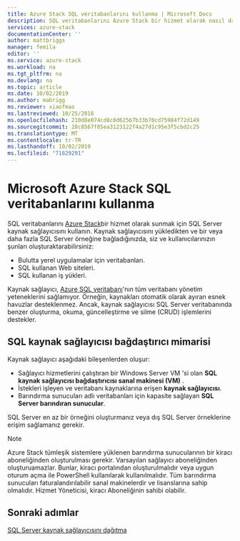 ```yaml
---
title: Azure Stack SQL veritabanlarını kullanma | Microsoft Docs
description: SQL veritabanlarını Azure Stack bir hizmet olarak nasıl dağıtabileceğinizi ve SQL Server kaynak sağlayıcısı bağdaştırıcısını dağıtmaya yönelik hızlı adımları öğrenin.
services: azure-stack
documentationCenter: ''
author: mattbriggs
manager: femila
editor: ''
ms.service: azure-stack
ms.workload: na
ms.tgt_pltfrm: na
ms.devlang: na
ms.topic: article
ms.date: 10/02/2019
ms.author: mabrigg
ms.reviewer: xiaofmao
ms.lastreviewed: 10/25/2018
ms.openlocfilehash: 210d8e074cd8c0d62567b33b70cd75984f72d149
ms.sourcegitcommit: 28c8567f85ea3123122f4a27d1c95e3f5cbd2c25
ms.translationtype: MT
ms.contentlocale: tr-TR
ms.lasthandoff: 10/02/2019
ms.locfileid: "71829291"
---
```

# <a name="use-sql-databases-on-microsoft-azure-stack"></a>Microsoft Azure Stack SQL veritabanlarını kullanma

SQL veritabanlarını [Azure Stack](azure-stack-overview.md)bir hizmet olarak sunmak için SQL Server kaynak sağlayıcısını kullanın. Kaynak sağlayıcısını yükledikten ve bir veya daha fazla SQL Server örneğine bağladığınızda, siz ve kullanıcılarınızın şunları oluşturaktarabilirsiniz:

- Bulutta yerel uygulamalar için veritabanları.
- SQL kullanan Web siteleri.
- SQL kullanan iş yükleri.

Kaynak sağlayıcı, [Azure SQL veritabanı](https://azure.microsoft.com/services/sql-database/)'nın tüm veritabanı yönetim yeteneklerini sağlamıyor. Örneğin, kaynakları otomatik olarak ayıran esnek havuzlar desteklenmez. Ancak, kaynak sağlayıcısı SQL Server veritabanında benzer oluşturma, okuma, güncelleştirme ve silme (CRUD) işlemlerini destekler. 

## <a name="sql-resource-provider-adapter-architecture"></a>SQL kaynak sağlayıcısı bağdaştırıcı mimarisi

Kaynak sağlayıcı aşağıdaki bileşenlerden oluşur:

- Sağlayıcı hizmetlerini çalıştıran bir Windows Server VM 'si olan **SQL kaynak sağlayıcısı bağdaştırıcısı sanal makinesi (VM)** .
- İstekleri işleyen ve veritabanı kaynaklarına erişen **kaynak sağlayıcısı**.
- Barındırma sunucuları adlı veritabanları için kapasite sağlayan **SQL Server barındıran sunucular**.

SQL Server en az bir örneğini oluşturmanız veya dış SQL Server örneklerine erişim sağlamanız gerekir.

> [!NOTE]
> Azure Stack tümleşik sistemlere yüklenen barındırma sunucularının bir kiracı aboneliğinden oluşturulması gerekir. Varsayılan sağlayıcı aboneliğinden oluşturuamazlar. Bunlar, kiracı portalından oluşturulmalıdır veya uygun oturum açma ile PowerShell kullanılarak kullanılmalıdır. Tüm barındırma sunucuları faturalandırılabilir sanal makinelerdir ve lisanslarına sahip olmalıdır. Hizmet Yöneticisi, kiracı Aboneliğinin sahibi olabilir.

## <a name="next-steps"></a>Sonraki adımlar

[SQL Server kaynak sağlayıcısını dağıtma](azure-stack-sql-resource-provider-deploy.md)
